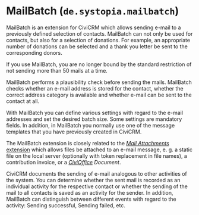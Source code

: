 # MailBatch (`de.systopia.mailbatch`)

MailBatch is an extension for CiviCRM which allows sending e-mail to a
previously defined selection of contacts. MailBatch can not only be used for
contacts, but also for a selection of donations. For example, an appropriate
number of donations can be selected and a thank you letter be sent to the
corresponding donors.

If you use MailBatch, you are no longer bound by the standard restriction of not
sending more than 50 mails at a time.

MailBatch performs a plausibility check before sending the mails. MailBatch
checks whether an e-mail address is stored for the contact, whether the correct
address category is available and whether e-mail can be sent to the contact at
all.

With MailBatch you can define various settings with regard to the e-mail
addresses and set the desired batch size. Some settings are mandatory fields.
In addition, in MailBatch you normally use one of the message templates that you
have previously created in CiviCRM.

The MailBatch extension is closely related to the [*Mail
Attachments* extension](https://github.com/systopia/de.systopia.mailattachment)
which allows files be attached to an e-mail message, e. g. a static file on the
local server (optionally with token replacement in file names), a contribution
invoice, or a  *[CiviOffice](https://github.com/systopia/de.systopia.civioffice)
Document*.

CiviCRM documents the sending of e-mail analogous to other activities of the
system. You can determine whether the sent mail is recorded as an individual
activity for the respective contact or whether the sending of the mail to all
contacts is saved as an activity for the sender. In addition, MailBatch can
distinguish between different events with regard to the activity: Sending
successful, Sending failed, etc.
